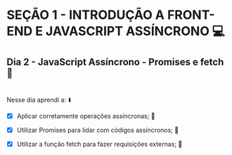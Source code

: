 # SEÇÃO 1 - INTRODUÇÃO A FRONT-END E JAVASCRIPT ASSÍNCRONO :computer:

## Dia 2 - JavaScript Assíncrono - Promises e fetch :green_heart:
#

Nesse dia aprendi a: :arrow_down:

- [x] Aplicar corretamente operações assíncronas; :rocket:

- [x] Utilizar Promises para lidar com códigos assíncronos; :rocket:
 
- [x] Utilizar a função fetch para fazer requisições externas; :rocket:
#

